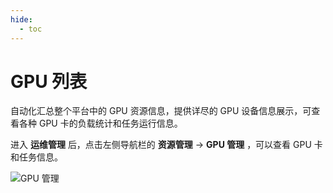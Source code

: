 ```yaml
---
hide:
  - toc
---
```


# GPU 列表

自动化汇总整个平台中的 GPU 资源信息，提供详尽的 GPU 设备信息展示，可查看各种 GPU 卡的负载统计和任务运行信息。

进入 **运维管理** 后，点击左侧导航栏的 **资源管理** -> **GPU 管理** ，可以查看 GPU 卡和任务信息。

![GPU 管理](../images/resource.png)
